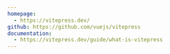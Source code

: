 ```yaml
---
homepage:
  - https://vitepress.dev/
github: https://github.com/vuejs/vitepress
documentation:
  - https://vitepress.dev/guide/what-is-vitepress
---
```

